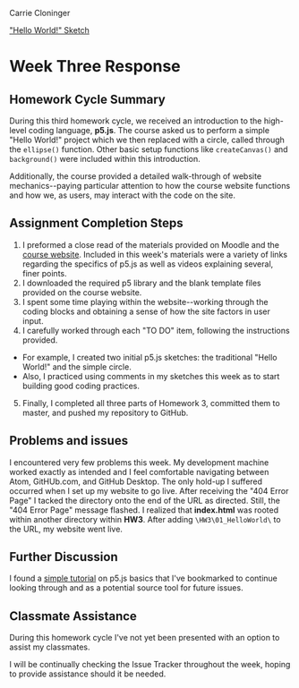 Carrie Cloninger

["Hello World!" Sketch](https://cloninger-carrie.github.io/CLONINGER_MART120/HW3/01_Hello_World/)

# Week Three Response

## Homework Cycle Summary

During this third homework cycle, we received an introduction to the high-level coding language, **p5.js**. The course asked us to perform a simple "Hello World!" project which we then replaced with a circle, called through the `ellipse()` function. Other basic setup functions like `createCanvas()` and `background()` were included within this introduction.

Additionally, the course provided a detailed walk-through of website mechanics--paying particular attention to how the course website functions and how we, as users, may interact with the code on the site.

## Assignment Completion Steps

1. I preformed a close read of the materials provided on Moodle and the [course website](https://montana-media-arts.github.io/creative-coding-1/modules/week-3/overview/). Included in this week's materials were a variety of links regarding the specifics of p5.js as well as videos explaining several, finer points.
2. I downloaded the required p5 library and the blank template files provided on the course website.
3. I spent some time playing within the website--working through the coding blocks and obtaining a sense of how the site factors in user input.
4. I carefully worked through each "TO DO" item, following the instructions provided.
  - For example, I created two initial p5.js sketches: the traditional "Hello World!" and the simple circle.
  - Also, I practiced using comments in my sketches this week as to start building good coding practices.  
5. Finally, I completed all three parts of Homework 3, committed them to master, and pushed my repository to GitHub.  

## Problems and issues

I encountered very few problems this week. My development machine worked exactly as intended and I feel comfortable navigating between Atom, GitHUb.com, and GitHub Desktop. The only hold-up I suffered occurred when I set up my website to go live. After receiving the "404 Error Page" I tacked the directory onto the end of the URL as directed. Still, the "404 Error Page" message flashed. I realized that **index.html** was rooted within another directory within **HW3**. After adding `\HW3\01_HelloWorld\` to the URL, my website went live.

## Further Discussion

I found a [simple tutorial](https://creative-coding.decontextualize.com/first-steps/) on p5.js basics that I've bookmarked to continue looking through and as a potential source tool for future issues.

## Classmate Assistance

During this homework cycle I've not yet been presented with an option to assist my classmates.

I will be continually checking the Issue Tracker throughout the week, hoping to provide assistance should it be needed.

